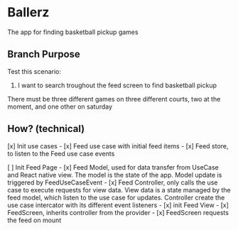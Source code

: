 # Ballerz
The app for finding basketball pickup games

## Branch Purpose
Test this scenario: 
1) I want to search troughout the feed screen to find basketball pickup


There must be three different games on three different courts, two at the moment, and one other on saturday


## How? (technical)

[x] Init use cases
    - [x] Feed use case with initial feed items
    - [x] Feed store, to listen to the Feed use case events

[ ] Init Feed Page
    - [x] Feed Model, used for data transfer from UseCase and React native view. The model is the state of the app. Model update is triggered by FeedUseCaseEvent
    - [x] Feed Controller, only calls the use case to execute requests for view data. View data is a state managed by the feed model, which listen to the use case for updates. Controller create the use case intercator with its different event listeners
    - [x] init Feed View
    - [x] FeedScreen, inherits controller from the provider
    - [x] FeedScreen requests the feed on mount 





